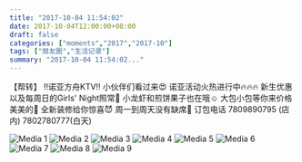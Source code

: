 ```yaml
---
title: "2017-10-04 11:54:02"
date: 2017-10-04T12:00:00+08:00
draft: false
categories: ["moments","2017","2017-10"]
tags: ["朋友圈","生活记录"]
summary: "2017-10-04 11:54:02..."
---
```


【帮转】
‼️诺亚方舟KTV‼️
小伙伴们看过来😍
诺亚活动火热进行中🔥🔥🔥 
新生优惠以及每周日的Girls' Night照常👯 
小龙虾和煎饼果子也在哦☺️
大包小包等你来价格美美的🐒
全新装修给你惊喜😈
周一到周天没有缺席🤤
订包电话 7809890795 (店内) 
7802780777(白天)

![Media 1](/Moments/photos/2017-10-04/201710041154020.jpg)
![Media 2](/Moments/photos/2017-10-04/201710041154021.jpg)
![Media 3](/Moments/photos/2017-10-04/201710041154022.jpg)
![Media 4](/Moments/photos/2017-10-04/201710041154023.jpg)
![Media 5](/Moments/photos/2017-10-04/201710041154024.jpg)
![Media 6](/Moments/photos/2017-10-04/201710041154025.jpg)
![Media 7](/Moments/photos/2017-10-04/201710041154026.jpg)
![Media 8](/Moments/photos/2017-10-04/201710041154027.jpg)
![Media 9](/Moments/photos/2017-10-04/201710041154028.jpg)

